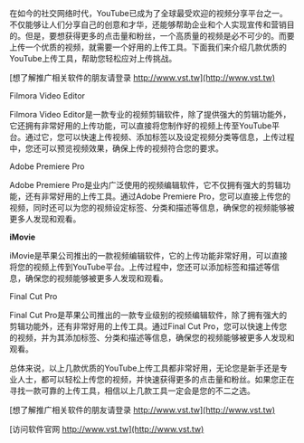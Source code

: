 在如今的社交网络时代，YouTube已成为了全球最受欢迎的视频分享平台之一。不仅能够让人们分享自己的创意和才华，还能够帮助企业和个人实现宣传和营销目的。但是，要想获得更多的点击量和粉丝，一个高质量的视频是必不可少的。而要上传一个优质的视频，就需要一个好用的上传工具。下面我们来介绍几款优质的YouTube上传工具，帮助您轻松应对上传挑战。

[想了解推广相关软件的朋友请登录 http://www.vst.tw](http://www.vst.tw)

Filmora Video Editor

Filmora Video Editor是一款专业的视频剪辑软件，除了提供强大的剪辑功能外，它还拥有非常好用的上传功能，可以直接将您制作好的视频上传至YouTube平台。通过它，您可以快速上传视频、添加标签以及设定视频分类等信息，上传过程中，您还可以预览视频效果，确保上传的视频符合您的要求。

Adobe Premiere Pro

Adobe Premiere Pro是业内广泛使用的视频编辑软件，它不仅拥有强大的剪辑功能，还有非常好用的上传工具。通过Adobe Premiere Pro，您可以直接上传您的视频，同时还可以为您的视频设定标签、分类和描述等信息，确保您的视频能够被更多人发现和观看。

**iMovie**

iMovie是苹果公司推出的一款视频编辑软件，它的上传功能非常好用，可以直接将您的视频上传到YouTube平台。上传过程中，您还可以添加标签和描述等信息，确保您的视频能够被更多人发现和观看。

Final Cut Pro

Final Cut Pro是苹果公司推出的一款专业级别的视频编辑软件，除了拥有强大的剪辑功能外，还有非常好用的上传工具。通过Final Cut Pro，您可以快速上传您的视频，并为其添加标签、分类和描述等信息，确保您的视频能够被更多人发现和观看。

总体来说，以上几款优质的YouTube上传工具都非常好用，无论您是新手还是专业人士，都可以轻松上传您的视频，并快速获得更多的点击量和粉丝。如果您正在寻找一款可靠的上传工具，相信以上几款工具一定会是您的不二之选。

[想了解推广相关软件的朋友请登录 http://www.vst.tw](http://www.vst.tw)


[访问软件官网 http://www.vst.tw](http://www.vst.tw)
